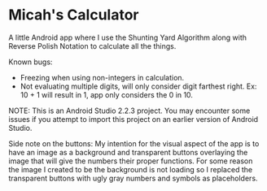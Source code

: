 # Micah's Calculator
A little Android app where I use the Shunting Yard Algorithm along with Reverse Polish Notation to calculate all the things. 

Known bugs:
- Freezing when using non-integers in calculation.
- Not evaluating multiple digits, will only consider digit farthest right. Ex: 10 + 1 will result in 1, app only considers the   0 in 10.

NOTE: This is an Android Studio 2.2.3 project. You may encounter some issues if you attempt to import this project on an earlier version of Android Studio.

Side note on the buttons: My intention for the visual aspect of the app is to have an image as a background and transparent buttons overlaying the image that will give the numbers their proper functions. For some reason the image I created to be the background is not loading so I replaced the transparent buttons with ugly gray numbers and symbols as placeholders.
